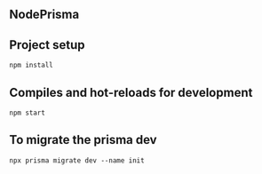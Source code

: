 ## NodePrisma

## Project setup

    npm install

## Compiles and hot-reloads for development

    npm start

## To migrate the prisma dev

    npx prisma migrate dev --name init

